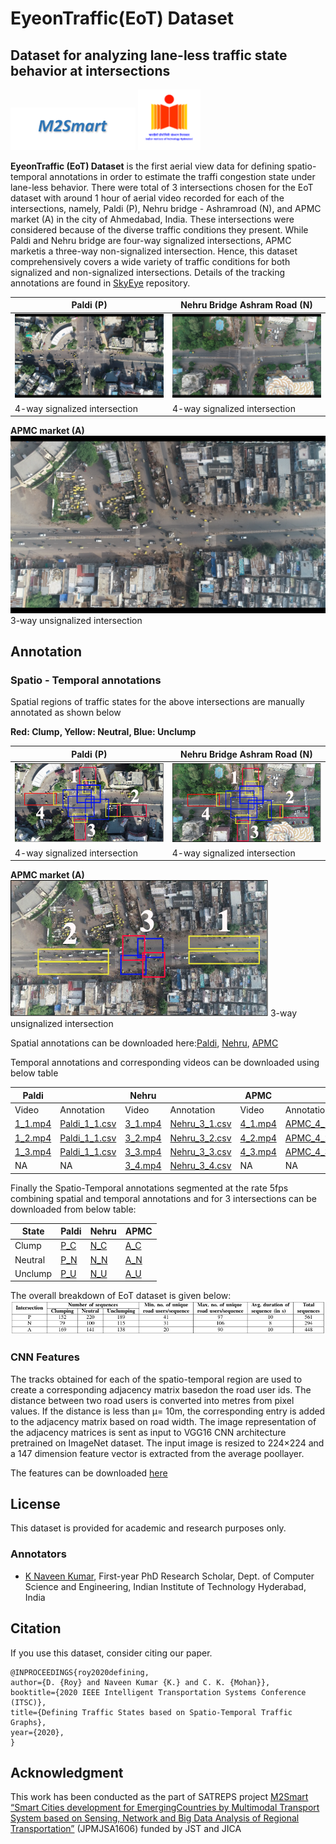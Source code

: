 # EyeonTraffic(EoT) Dataset
## Dataset for analyzing lane-less traffic state behavior at intersections
<img src="images/m2smart.png" width="200"> <img src="images/iith.png" width="100">

<b>EyeonTraffic (EoT) Dataset</b> is the first aerial view data for defining spatio-temporal annotations in order to estimate the traffi congestion state under lane-less behavior. There were total of 3 intersections chosen for the EoT dataset with  around  1  hour  of  aerial  video  recorded  for  each  of the intersections, namely, Paldi (P), Nehru bridge - Ashramroad (N), and APMC market (A) in the city of Ahmedabad, India. These  intersections  were  considered  because  of  the diverse traffic conditions they present. While Paldi and Nehru bridge are  four-way  signalized  intersections, APMC  marketis a three-way non-signalized intersection. Hence, this dataset comprehensively  covers  a  wide  variety  of  traffic  conditions for  both  signalized  and  non-signalized  intersections.  Details of the tracking annotations are found in [SkyEye](https://github.com/debadityaroy/SkyEye/) repository.

**Paldi (P)**         | **Nehru Bridge Ashram Road (N)**       
----------------|--------------
![](images/paldi.png) |![](images/nehru.png)
4-way signalized intersection | 4-way signalized intersection 
**APMC market (A)**
![](images/apmc.png)
3-way unsignalized intersection


<h2> Annotation </h2>

<h3> Spatio - Temporal annotations </h3>

Spatial regions of traffic states for the above intersections are manually annotated as shown below <br>

**Red: Clump, Yellow: Neutral, Blue: Unclump**

**Paldi (P)**         | **Nehru Bridge Ashram Road (N)**       
----------------|--------------
![](images/paldi.jpg) |![](images/nehru.jpg)
4-way signalized intersection | 4-way signalized intersection 
**APMC market (A)**
![](images/apmc.jpg)
3-way unsignalized intersection



Spatial annotations can be downloaded here:[Paldi](https://drive.google.com/file/d/1QwkxbhTl25x9F1sOD8iH3Hy-yMmqYXD2/view?usp=sharing), [Nehru](https://drive.google.com/file/d/1x7GMiAUyp47DPDXtt5KoRqhoKFk_bYTI/view?usp=sharing), [APMC](https://drive.google.com/file/d/1XXFk2RGhHDkUfyARKSZe-mhEuAmDFEqb/view?usp=sharing)

Temporal annotations and corresponding videos can be downloaded using below table

Paldi|| Nehru|| APMC||
-|-|-|-|-|-|
Video|Annotation| Video|Annotation| Video|Annotation| 
[1_1.mp4](https://drive.google.com/file/d/1W6fGg_k83EBXf_gfJyxJJNoz76WcRrpS/view?usp=sharing)|[Paldi_1_1.csv](https://drive.google.com/file/d/17F6drdN36469GVZnt2-KGSC6vWh-Kib2/view?usp=sharing)| [3_1.mp4](https://drive.google.com/file/d/1-mKo8MC68oEtVh201TnswEHKZjfREY6v/view?usp=sharing)|[Nehru_3_1.csv](https://drive.google.com/file/d/1EwNsix-gCpOsAJa5wpNBmcXXClQujWCi/view?usp=sharing)| [4_1.mp4](https://drive.google.com/file/d/1MK8JZmXJLnBVKFBd8OU_HZPh_wlKESK7/view?usp=sharing)|[APMC_4_1.csv](https://drive.google.com/file/d/1VW2QIqhIr7Vq0SN0q9P8mCWLCo_D_y8s/view?usp=sharing)| 
[1_2.mp4](https://drive.google.com/file/d/1BVz7Kh4gCrUQxfK9G7IlhDJVcSOUTgKr/view?usp=sharing)|[Paldi_1_1.csv](https://drive.google.com/file/d/1GWdL7dBEvi-G2UD_HoE_oC5rH1cSB7Ts/view?usp=sharing)| [3_2.mp4](https://drive.google.com/file/d/1PPJidGwy0oe8Zu2Ccd8ErQjzW8_So-wC/view?usp=sharing)|[Nehru_3_2.csv](https://drive.google.com/file/d/17vbPp-rlAh49LeYEoT6GQEzOcw-V8JD9/view?usp=sharing)| [4_2.mp4](https://drive.google.com/file/d/1oBdYcbuO4cM16KXHd5cluy3XbuENDEpV/view?usp=sharing)|[APMC_4_2.csv](https://drive.google.com/file/d/1e-zU9bFTDHckBDrESk9TTlPZcj5Sd5ee/view?usp=sharing)| 
[1_3.mp4](https://drive.google.com/file/d/1ReLqI7zfQru7RnVNbxofU9XnV1yuEKt8/view?usp=sharing)|[Paldi_1_1.csv](https://drive.google.com/file/d/1lCYJ3Tu214TPZjyu6cyqDsPVMjK5QnhK/view?usp=sharing)| [3_3.mp4](https://drive.google.com/file/d/191CdrD223OiP9PUcnaz4btyf8UfLcPXH/view?usp=sharing)|[Nehru_3_3.csv](https://drive.google.com/file/d/1DW4LLuWe_YKrVosPXt7XKVgAlNklTyeS/view?usp=sharing)| [4_3.mp4](https://drive.google.com/file/d/1wMFQNJzOn1bjSqA34H8Mwtn9AICwQdN5/view?usp=sharing)|[APMC_4_3.csv](https://drive.google.com/file/d/1gzV-wGHD7tafPNZ0ZrecvNbtPx11KH-6/view?usp=sharing)| 
NA|NA|[3_4.mp4](https://drive.google.com/file/d/1mvdfsFFsENlQDXHOadPeuHUnHsQjOOR5/view?usp=sharing)|[Nehru_3_4.csv](https://drive.google.com/file/d/1I-Y94tqC0bscpdGzTmhlqbqwqbZjCHKF/view?usp=sharing)|NA|NA| 

Finally the Spatio-Temporal annotations segmented at the rate 5fps combining spatial and temporal annotations and for 3 intersections can be downloaded from below table:

State|Paldi|Nehru|APMC|
-|-|-|-|
Clump|[P_C](https://drive.google.com/drive/folders/167InTOE5rwVDMPME-5u3oZR43odK5pN_?usp=sharing)|[N_C](https://drive.google.com/drive/folders/1LDJpIHh70UYiNsDphzcl_h48GBTfZpKl?usp=sharing)|[A_C](https://drive.google.com/drive/folders/16j7F3znca_HAsfGtpjdzPPcZjIaT4YFe?usp=sharing)|
Neutral|[P_N](https://drive.google.com/drive/folders/1GNjcOhctVALqUQffoqBnnHVH8InPcnKJ?usp=sharing)|[N_N](https://drive.google.com/drive/folders/1-5ZafOJwDU0tPjiWv4ixCzZI3XcpADy1?usp=sharing)|[A_N](https://drive.google.com/drive/folders/1de8WWPRHL92g_qGOExMYI7uvLfVvub7M?usp=sharing)|
Unclump|[P_U](https://drive.google.com/drive/folders/19zeHDCnB9dlrnuvexwzKJjcF0IWeNoas?usp=sharing)|[N_U](https://drive.google.com/drive/folders/1XwuTcwxlkSL6emuK7yrFiqVDYtxH2Na2?usp=sharing)|[A_U](https://drive.google.com/drive/folders/146ZAW3kKI_KM2aRL2HfnYc6tSmK-JbAK?usp=sharing)|

The overall breakdown of EoT dataset is given below:
![](images/details.png)

<h3>CNN Features</h3>
The tracks obtained for each of the spatio-temporal region are  used  to  create  a  corresponding  adjacency  matrix  basedon the road user ids. The distance between two road users is converted into metres from pixel values. If the distance is less than μ= 10m, the corresponding entry is added to  the  adjacency  matrix  based  on  road  width.  The  image representation  of  the  adjacency  matrices  is  sent  as  input to  VGG16  CNN  architecture  pretrained  on  ImageNet dataset.  The  input  image  is  resized  to  224×224  and  a  147 dimension feature vector is extracted from the average poollayer.<br>

The features can be downloaded [here](https://drive.google.com/drive/folders/156e5u6czBblMhLEFxG-gzbyj8H2Rk6WY?usp=sharing)

<h2> License </h2>

This dataset is provided for academic and research purposes only.

<h3> Annotators </h3>

* [K Naveen Kumar](https://naveenkumar1311.github.io/), First-year PhD Research Scholar, Dept. of Computer Science and Engineering, Indian Institute of Technology Hyderabad, India

<h2> Citation</h2>

If you use this dataset, consider citing our paper.

```
@INPROCEEDINGS{roy2020defining, 
author={D. {Roy} and Naveen Kumar {K.} and C. K. {Mohan}}, 
booktitle={2020 IEEE Intelligent Transportation Systems Conference (ITSC)}, 
title={Defining Traffic States based on Spatio-Temporal Traffic Graphs}, 
year={2020}, 
}

```

<h2> Acknowledgment </h2>

This  work  has  been  conducted  as  the  part  of  SATREPS project [M2Smart “Smart  Cities  development  for  EmergingCountries by Multimodal Transport System based on Sensing, Network  and  Big  Data  Analysis  of  Regional  Transportation”](http://m2smart.org/en/) (JPMJSA1606) funded by JST and JICA


